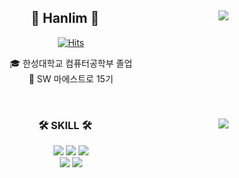 <!--
**goldsergeant/goldsergeant** is a ✨ _special_ ✨ repository because its `README.md` (this file) appears on your GitHub profile.

Here are some ideas to get you started:

- 🔭 I’m currently working on ...
- 🌱 I’m currently learning ...
- 👯 I’m looking to collaborate on ...
- 🤔 I’m looking for help with ...
- 💬 Ask me about ...
- 📫 How to reach me: ...
- 😄 Pronouns: ...
- ⚡ Fun fact: ...
-->

<!--![header](https://capsule-render.vercel.app/api?type=venom&color=auto&height=300&section=header&%20render&fontSize=90&text=Hi,%20I'm%20Hanlim.) -->

<div align="center">
  
<a href="https://solved.ac/rmagksfla000/">
<img align="right" src="http://mazassumnida.wtf/api/v2/generate_badge?boj=rmagksfla000"> 
</a>
  
## 👋 Hanlim 👋 
  

[![Hits](https://hits.seeyoufarm.com/api/count/incr/badge.svg?url=https%3A%2F%2Fgithub.com%2Fgoldsergeant&count_bg=%2379C83D&title_bg=%23555555&icon=&icon_color=%23E7E7E7&title=hits&edge_flat=false)](https://hits.seeyoufarm.com)  

  

  🎓 한성대학교 컴퓨터공학부 졸업  
  🔎 SW 마에스트로 15기   
 

  <br>
 
</div>


<div align="center">
  
  <img align="right" src="https://github-readme-stats.vercel.app/api/top-langs/?username=goldsergeant&layout=compact&hide=javascript,css,scss&theme=dracula&langs_count=8"/>
  
  ### 🛠 SKILL 🛠
<img src="https://img.shields.io/badge/NestJS-E0234E?style=flat-square&logo=NestJS&logoColor=white"/>
  <img src="https://img.shields.io/badge/Amazon AWS-232F3E?style=flat-square&logo=Amazon AWS&logoColor=white"/>  <img src="https://img.shields.io/badge/Docker-2496ED?style=flat-square&logo=Docker&logoColor=white"/> 
  <br>
  <img src="https://img.shields.io/badge/Flutter-02569B?style=flat-square&logo=Flutter&logoColor=white"/>
  <img src="https://img.shields.io/badge/GoogleAppsScript-4285F4?style=flat-square&logo=googleappsscript&logoColor=white"/>

 
</div>
